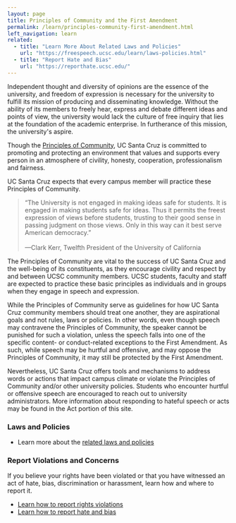 ```yaml
---
layout: page
title: Principles of Community and the First Amendment
permalink: /learn/principles-community-first-amendment.html
left_navigation: learn
related:
  - title: "Learn More About Related Laws and Policies"
    url: "https://freespeech.ucsc.edu/learn/laws-policies.html"
  - title: "Report Hate and Bias"
    url: "https://reporthate.ucsc.edu/"
---
```


Independent thought and diversity of opinions are the essence of the university, and freedom of expression is necessary for the university to fulfill its mission of producing and disseminating knowledge. Without the ability of its members to freely hear, express and debate different ideas and points of view, the university would lack the culture of free inquiry that lies at the foundation of the academic enterprise. In furtherance of this mission, the university's aspire.

Though the [Principles of Community](https://www.ucsc.edu/about/principles-community.html), UC Santa Cruz is committed to promoting and protecting an environment that values and supports every person in an atmosphere of civility, honesty, cooperation, professionalism and fairness.

UC Santa Cruz expects that every campus member will practice these Principles of Community.

>“The University is not engaged in making ideas safe for students. It is engaged in making students safe for ideas. Thus it permits the freest expression of views before students, trusting to their good sense in passing judgment on those views. Only in this way can it best serve American democracy.” <br/><br/>
—Clark Kerr, Twelfth President of the University of California

The Principles of Community are vital to the success of UC Santa Cruz and the well-being of its constituents, as they encourage civility and respect by and between UCSC community members. UCSC students, faculty and staff are expected to practice these basic principles as individuals and in groups when they engage in speech and expression.

While the Principles of Community serve as guidelines for how UC Santa Cruz community members should treat one another, they are aspirational goals and not rules, laws or policies. In other words, even though speech may contravene the Principles of Community, the speaker cannot be punished for such a violation, unless the speech falls into one of the specific content- or conduct-related exceptions to the First Amendment. As such, while speech may be hurtful and offensive, and may oppose the Principles of Community, it may still be protected by the First Amendment.

Nevertheless, UC Santa Cruz offers tools and mechanisms to address words or actions that impact campus climate or violate the Principles of Community and/or other university policies. Students who encounter hurtful or offensive speech are encouraged to reach out to university administrators. More information about responding to hateful speech or acts may be found in the Act portion of this site.

### Laws and Policies

- Learn more about the [related laws and policies](https://freespeech.ucsc.edu/learn/laws-policies.html)

### Report Violations and Concerns

If you believe your rights have been violated or that you have witnessed an act of hate, bias, discrimination or harassment, learn how and where to report it.

- [Learn how to report rights violations](https://help.ucsc.edu)
- [Learn how to report hate and bias](https://reporthate.ucsc.edu/)







